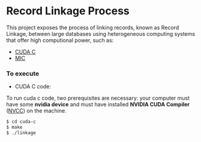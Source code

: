 # Record Linkage Process

This project exposes the process of linking records, known as Record Linkage, between large databases using heterogeneous computing systems that offer high computional power, such as:

  - [CUDA C]
  - [MIC]

### To execute

* CUDA C code:

To run cuda c code, two prerequisites are necessary: your computer must have some **nvidia device** and must have installed **NVIDIA CUDA Compiler** ([NVCC](http://docs.nvidia.com/cuda/cuda-installation-guide-linux/#axzz4Rnk5ZlXr)) on the machine. 

```sh
$ cd cuda-c
$ make
$ ./linkage
```

   [MIC]: <http://www.intel.com/content/www/us/en/architecture-and-technology/many-integrated-core/intel-many-integrated-core-architecture.html>
   [CUDA C]: <http://www.nvidia.com/object/cuda_home_new.html>
